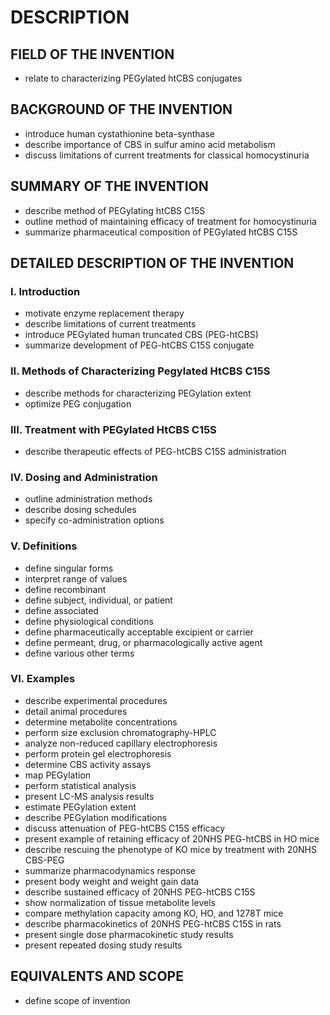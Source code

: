 # DESCRIPTION

## FIELD OF THE INVENTION

- relate to characterizing PEGylated htCBS conjugates

## BACKGROUND OF THE INVENTION

- introduce human cystathionine beta-synthase
- describe importance of CBS in sulfur amino acid metabolism
- discuss limitations of current treatments for classical homocystinuria

## SUMMARY OF THE INVENTION

- describe method of PEGylating htCBS C15S
- outline method of maintaining efficacy of treatment for homocystinuria
- summarize pharmaceutical composition of PEGylated htCBS C15S

## DETAILED DESCRIPTION OF THE INVENTION

### I. Introduction

- motivate enzyme replacement therapy
- describe limitations of current treatments
- introduce PEGylated human truncated CBS (PEG-htCBS)
- summarize development of PEG-htCBS C15S conjugate

### II. Methods of Characterizing Pegylated HtCBS C15S

- describe methods for characterizing PEGylation extent
- optimize PEG conjugation

### III. Treatment with PEGylated HtCBS C15S

- describe therapeutic effects of PEG-htCBS C15S administration

### IV. Dosing and Administration

- outline administration methods
- describe dosing schedules
- specify co-administration options

### V. Definitions

- define singular forms
- interpret range of values
- define recombinant
- define subject, individual, or patient
- define associated
- define physiological conditions
- define pharmaceutically acceptable excipient or carrier
- define permeant, drug, or pharmacologically active agent
- define various other terms

### VI. Examples

- describe experimental procedures
- detail animal procedures
- determine metabolite concentrations
- perform size exclusion chromatography-HPLC
- analyze non-reduced capillary electrophoresis
- perform protein gel electrophoresis
- determine CBS activity assays
- map PEGylation
- perform statistical analysis
- present LC-MS analysis results
- estimate PEGylation extent
- describe PEGylation modifications
- discuss attenuation of PEG-htCBS C15S efficacy
- present example of retaining efficacy of 20NHS PEG-htCBS in HO mice
- describe rescuing the phenotype of KO mice by treatment with 20NHS CBS-PEG
- summarize pharmacodynamics response
- present body weight and weight gain data
- describe sustained efficacy of 20NHS PEG-htCBS C15S
- show normalization of tissue metabolite levels
- compare methylation capacity among KO, HO, and 1278T mice
- describe pharmacokinetics of 20NHS PEG-htCBS C15S in rats
- present single dose pharmacokinetic study results
- present repeated dosing study results

## EQUIVALENTS AND SCOPE

- define scope of invention

